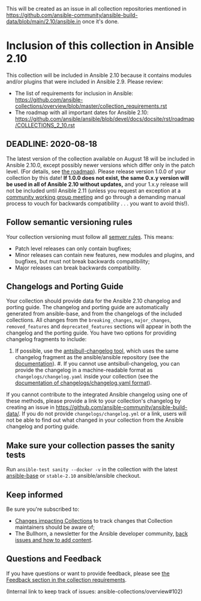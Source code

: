 This will be created as an issue in all collection repositories mentioned in https://github.com/ansible-community/ansible-build-data/blob/main/2.10/ansible.in once it's done.


# Inclusion of this collection in Ansible 2.10

This collection will be included in Ansible 2.10 because it contains modules and/or plugins that were included in Ansible 2.9. Please review:

* The list of requirements for inclusion in Ansible: https://github.com/ansible-collections/overview/blob/master/collection_requirements.rst
* The roadmap with all important dates for Ansible 2.10: https://github.com/ansible/ansible/blob/devel/docs/docsite/rst/roadmap/COLLECTIONS_2_10.rst

## DEADLINE: 2020-08-18

The latest version of the collection available on August 18 will be included in Ansible 2.10.0, except possibly newer versions which differ only in the patch level. (For details, see [the roadmap](https://github.com/ansible/ansible/blob/devel/docs/docsite/rst/roadmap/COLLECTIONS_2_10.rst)). Please release version 1.0.0 of your collection by this date! **If 1.0.0 does not exist, the same 0.x.y version will be used in all of Ansible 2.10 without updates,** and your 1.x.y release will not be included until Ansible 2.11 (unless you request an exception at a [community working group meeting](https://github.com/ansible/community/issues/539) and go through a demanding manual process to vouch for backwards compatibility . . . you want to avoid this!).

## Follow semantic versioning rules

Your collection versioning must follow all [semver rules](https://semver.org/). This means:

* Patch level releases can only contain bugfixes;
* Minor releases can contain new features, new modules and plugins, and bugfixes, but must not break backwards compatibility;
* Major releases can break backwards compatibility.

## Changelogs and Porting Guide

Your collection should provide data for the Ansible 2.10 changelog and porting guide. The changelog and porting guide are automatically generated from ansible-base, and from the changelogs of the included collections. All changes from the `breaking_changes`, `major_changes`, `removed_features` and `deprecated_features` sections will appear in both the changelog and the porting guide. You have two options for providing changelog fragments to include:

1. If possible, use the [antsibull-changelog tool](https://github.com/ansible-community/antsibull-changelog/), which uses the same changelog fragment as the ansible/ansible repository (see the [documentation](https://github.com/ansible-community/antsibull-changelog/blob/main/docs/changelogs.rst)).
  #. If you cannot use antsibull-changelog, you can provide the changelog in a machine-readable format as `changelogs/changelog.yaml` inside your collection (see the [documentation of changelogs/changelog.yaml format](https://github.com/ansible-community/antsibull-changelog/blob/main/docs/changelog.yaml-format.md)).

If you cannot contribute to the integrated Ansible changelog using one of these methods, please provide a link to your collection's changelog by creating an issue in https://github.com/ansible-community/ansible-build-data/. If you do not provide `changelogs/changelog.yml` or a link, users will not be able to find out what changed in your collection from the Ansible changelog and porting guide.

## Make sure your collection passes the sanity tests

Run `ansible-test sanity --docker -v` in the collection with the latest [ansible-base](https://pypi.org/project/ansible-base/) or `stable-2.10` ansible/ansible checkout.

## Keep informed

Be sure you're subscribed to:

* [Changes impacting Collections](https://github.com/ansible-collections/overview/issues/45) to track changes that Collection maintainers should be aware of;
* The Bullhorn, a newsletter for the Ansible developer community, [back issues and how to add content](https://github.com/ansible/community/issues/546).

## Questions and Feedback

If you have questions or want to provide feedback, please see [the Feedback section in the collection requirements](https://github.com/ansible-collections/overview/blob/master/collection_requirements.rst#feedback).



(Internal link to keep track of issues: ansible-collections/overview#102)
